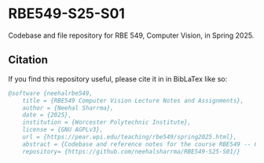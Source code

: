# RBE549-S25-S01
Codebase and file repository for RBE 549, Computer Vision, in Spring 2025.

## Citation

If you find this repository useful, please cite it in in BibLaTex like so:

```bibtex
@software {neehalrbe549,
    title = {RBE549 Computer Vision Lecture Notes and Assignments},
    author = {Neehal Sharrma},
    date = {2025},
    institution = {Worcester Polytechnic Institute},
    license = {GNU AGPLv3},
    url = {https://pear.wpi.edu/teaching/rbe549/spring2025.html},
    abstract = {Codebase and reference notes for the course RBE549 -- Computer Vision},
    repository= {https://github.com/neehalsharrma/RBE549-S25-S01/}
```
